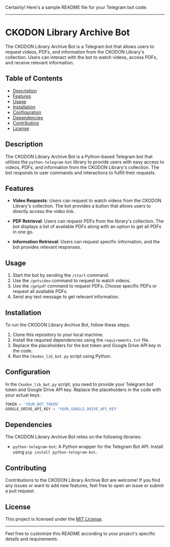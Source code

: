 Certainly! Here's a sample README file for your Telegram bot code:

---

# CKODON Library Archive Bot

The CKODON Library Archive Bot is a Telegram bot that allows users to request videos, PDFs, and information from the CKODON Library's collection. Users can interact with the bot to watch videos, access PDFs, and receive relevant information.

## Table of Contents

- [Description](#description)
- [Features](#features)
- [Usage](#usage)
- [Installation](#installation)
- [Configuration](#configuration)
- [Dependencies](#dependencies)
- [Contributing](#contributing)
- [License](#license)

## Description

The CKODON Library Archive Bot is a Python-based Telegram bot that utilizes the `python-telegram-bot` library to provide users with easy access to videos, PDFs, and information from the CKODON Library's collection. The bot responds to user commands and interactions to fulfill their requests.

## Features

- **Video Requests**: Users can request to watch videos from the CKODON Library's collection. The bot provides a button that allows users to directly access the video link.

- **PDF Retrieval**: Users can request PDFs from the library's collection. The bot displays a list of available PDFs along with an option to get all PDFs in one go.

- **Information Retrieval**: Users can request specific information, and the bot provides relevant responses.

## Usage

1. Start the bot by sending the `/start` command.
2. Use the `/getvideo` command to request to watch videos.
3. Use the `/getpdf` command to request PDFs. Choose specific PDFs or request all available PDFs.
4. Send any text message to get relevant information.

## Installation

To run the CKODON Library Archive Bot, follow these steps:

1. Clone this repository to your local machine.
2. Install the required dependencies using the `requirements.txt` file.
3. Replace the placeholders for the bot token and Google Drive API key in the code.
4. Run the `Ckodon_lib_bot.py` script using Python.

## Configuration

In the `Ckodon_lib_bot.py` script, you need to provide your Telegram bot token and Google Drive API key. Replace the placeholders in the code with your actual keys.

```python
TOKEN = 'YOUR_BOT_TOKEN'
GOOGLE_DRIVE_API_KEY = 'YOUR_GOOGLE_DRIVE_API_KEY'
```

## Dependencies

The CKODON Library Archive Bot relies on the following libraries:

- `python-telegram-bot`: A Python wrapper for the Telegram Bot API. Install using `pip install python-telegram-bot`.

## Contributing

Contributions to the CKODON Library Archive Bot are welcome! If you find any issues or want to add new features, feel free to open an issue or submit a pull request.

## License

This project is licensed under the [MIT License](LICENSE).

---

Feel free to customize this README according to your project's specific details and requirements.